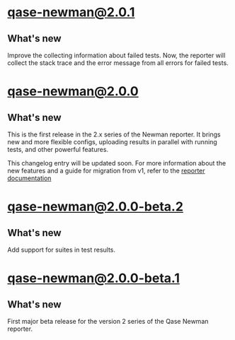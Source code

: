 # qase-newman@2.0.1

## What's new

Improve the collecting information about failed tests.
Now, the reporter will collect the stack trace and the error message from all errors for failed tests.

# qase-newman@2.0.0

## What's new

This is the first release in the 2.x series of the Newman reporter.
It brings new and more flexible configs, uploading results in parallel with running tests,
and other powerful features.

This changelog entry will be updated soon.
For more information about the new features and a guide for migration from v1, refer to the
[reporter documentation](https://github.com/qase-tms/qase-javascript/tree/main/qase-newman#readme)

# qase-newman@2.0.0-beta.2

## What's new

Add support for suites in test results. 

# qase-newman@2.0.0-beta.1

## What's new

First major beta release for the version 2 series of the Qase Newman reporter.
